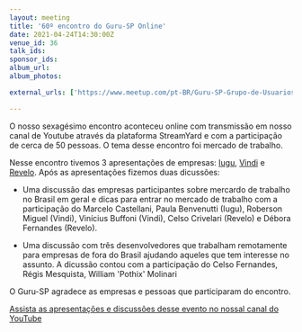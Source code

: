 ```yaml
---
layout: meeting
title: '60º encontro do Guru-SP Online'
date: 2021-04-24T14:30:00Z
venue_id: 36
talk_ids:
sponsor_ids:
album_url:
album_photos:

external_urls: ['https://www.meetup.com/pt-BR/Guru-SP-Grupo-de-Usuarios-Ruby-de-Sao-Paulo/events/276890706/']

---
```


O nosso sexagésimo encontro aconteceu online com transmissão em nosso canal de Youtube através da plataforma StreamYard e com a participação de cerca de 50 pessoas. O tema desse encontro foi mercado de trabalho.

Nesse encontro tivemos 3 apresentações de empresas: [Iugu](https://jobs.kenoby.com/iugu), [Vindi](https://vindi.gupy.io/)  e [Revelo](https://www.revelo.com.br/). Após as apresentações fizemos duas dicussões:

* Uma discussão das empresas participantes sobre mercardo de trabalho no Brasil em geral e dicas para entrar no mercado de trabalho com a participação do Marcelo Castellani, Paula Benvenutti (Iugu), Roberson Miguel (Vindi), Vinícius Buffoni (Vindi), Celso Crivelari (Revelo) e Débora Fernandes (Revelo).

* Uma discussão com três desenvolvedores que trabalham remotamente para empresas de fora do Brasil ajudando aqueles que tem interesse no assunto. A dicussão contou com a participação do Celso Fernandes, Régis Mesquista, William 'Pothix' Molinari

O Guru-SP agradece as empresas e pessoas que participaram do encontro.

[Assista as apresentações e discussões desse evento no nossal canal do YouTube](https://www.youtube.com/watch?v=08oOi0jTDZY)

